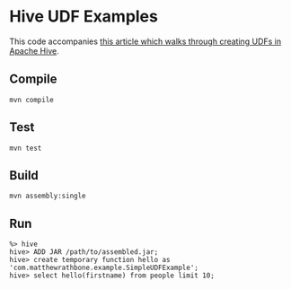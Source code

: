 # Hive UDF Examples

This code accompanies [this article which walks through creating UDFs in Apache Hive][blog-post].

## Compile

```
mvn compile
```

## Test

```
mvn test
```

## Build
```
mvn assembly:single
```

## Run

```
%> hive
hive> ADD JAR /path/to/assembled.jar;
hive> create temporary function hello as 'com.matthewrathbone.example.SimpleUDFExample';
hive> select hello(firstname) from people limit 10;

```

[blog-post]:http://blog.matthewrathbone.com/2013/08/10/guide-to-writing-hive-udfs.html